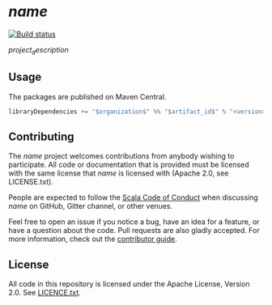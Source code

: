 # $name$

[![Build status](https://github.com/$github_user_id$/$github_repository_name$/workflows/build/badge.svg?branch=master)](https://github.com/$github_user_id$/$github_repository_name$/actions?query=branch%3Amaster+workflow%3Abuild)

$project_description$

## Usage

The packages are published on Maven Central.

```scala
libraryDependencies += "$organization$" %% "$artifact_id$" % "<version>"
```

## Contributing

The $name$ project welcomes contributions from anybody wishing to participate.  All code or documentation that is provided must be licensed with the same license that $name$ is licensed with (Apache 2.0, see LICENSE.txt).

People are expected to follow the [Scala Code of Conduct](./CODE_OF_CONDUCT.md) when discussing $name$ on GitHub, Gitter channel, or other venues.

Feel free to open an issue if you notice a bug, have an idea for a feature, or have a question about the code. Pull requests are also gladly accepted. For more information, check out the [contributor guide](./CONTRIBUTING.md).

## License

All code in this repository is licensed under the Apache License, Version 2.0.  See [LICENCE.txt](./LICENSE.txt).
